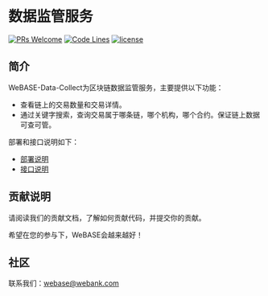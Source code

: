 # 数据监管服务
[![PRs Welcome](https://img.shields.io/badge/PRs-welcome-brightgreen.svg?style=flat-square)](https://webasedoc.readthedocs.io/zh_CN/latest/docs/WeBASE/CONTRIBUTING.html)
[![Code Lines](https://tokei.rs/b1/github/Sayou1989/WeBASE-Data-Collect?category=code)](https://github.com/Sayou1989/WeBASE-Data-Collect)
[![license](http://img.shields.io/badge/license-Apache%20v2-blue.svg)](http://www.apache.org/licenses/)

## 简介
WeBASE-Data-Collect为区块链数据监管服务，主要提供以下功能：

- 查看链上的交易数量和交易详情。
- 通过关键字搜索，查询交易属于哪条链，哪个机构，哪个合约。保证链上数据可查可管。

部署和接口说明如下：

- [部署说明](./install.md)
- [接口说明](./interface.md)

## 贡献说明
请阅读我们的贡献文档，了解如何贡献代码，并提交你的贡献。

希望在您的参与下，WeBASE会越来越好！

## 社区
联系我们：webase@webank.com
